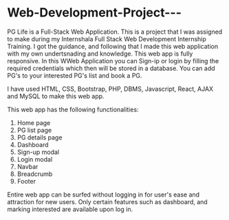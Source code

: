 # Web-Development-Project---
PG Life is a Full-Stack Web Application. This is a project that I was assigned to make during my Internshala Full Stack Web Development Internship Training. I got the guidance, and following that I made this web application with my own undertsnading and knowledge. 
This web app is fully responsive. In this WWeb Application you can Sign-ip or login by filling the required credentials which then will be stored in a database. You can add PG's to your interested PG's list and book a PG. 

I have used HTML, CSS, Bootstrap, PHP, DBMS, Javascript, React, AJAX and MySQL to make this web app.

This web app has the following functionalities:
1. Home page
2. PG list page
3. PG details page
4. Dashboard
5. Sign-up modal
6. Login modal
7. Navbar
8. Breadcrumb
10. Footer

Entire web app can be surfed without logging in for user's ease and attraction for new users. Only certain features such as dashboard, and marking interested are available upon log in.

